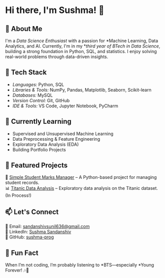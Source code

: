# Hi there, I'm Sushma! 👋  

## 🚀 About Me  
I'm a *Data Science Enthusiast* with a passion for *Machine Learning, Data Analytics, and AI. Currently, I'm in my **third year of BTech in Data Science*, building a strong foundation in Python, SQL, and statistics. I enjoy solving real-world problems through data-driven insights.

## 🔧 Tech Stack  
- *Languages:* Python, SQL  
- *Libraries & Tools:* NumPy, Pandas, Matplotlib, Seaborn, Scikit-learn  
- *Databases:* MySQL  
- *Version Control:* Git, GitHub  
- *IDE & Tools:* VS Code, Jupyter Notebook, PyCharm  

## 🌱 Currently Learning  
- Supervised and Unsupervised Machine Learning  
- Data Preprocessing & Feature Engineering  
- Exploratory Data Analysis (EDA)  
- Building Portfolio Projects  

## 📌 Featured Projects  
🚀 [Simple Student Marks Manager](https://github.com/sushma-prog/Python_Basics/blob/main/students_marks_manager.py) – A Python-based project for managing student records.  
📊 [Titanic Data Analysis](#) – Exploratory data analysis on the Titanic dataset. (In Process!)  

## 📫 Let's Connect  
📧 Email: [sandanshivsunil636@gmail.com](mailto:sandanshivsunil636@gmail.com)  
💼 LinkedIn: [Sushma Sandanshiv](https://www.linkedin.com/in/sushma-sandanshiv-2740422b7)  
🐙 GitHub: [sushma-prog](https://github.com/sushma-prog)  

## 🎵 Fun Fact  
When I’m not coding, I’m probably listening to *BTS—especially *Young Forever! 🎶💜  
